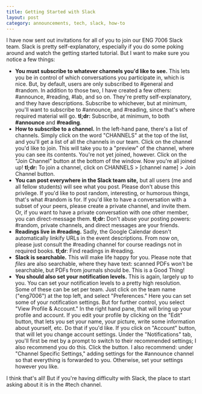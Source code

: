 ```yaml
---
title: Getting Started with Slack
layout: post
category: announcements, tech, slack, how-to
---
```

I have now sent out invitations for all of you to join our ENG 7006 Slack team. Slack is pretty self-explanatory, especially if you do some poking around and watch the getting started tutorial. But I want to make sure you notice a few things:

* **You must subscribe to whatever channels you'd like to see.** This lets you be in control of which conversations you participate in, which is nice. But, by default, users are only subscribed to #general and #random. In addition to those two, I have created a few others: #announce, #reading, #lab, and so on. They're pretty self-explanatory, and they have descriptions. Subscribe to whichever, but at minimum, you'll want to subscribe to #announce, and #reading, since that's where required material will go. **tl;dr:** Subscribe, at minimum, to both **#announce** and **#reading**.
* **How to subscribe to a channel.** In the left-hand pane, there's a list of channels. Simply click on the word "CHANNELS" at the top of the list, and you'll get a list of all the channels in our team. Click on the channel you'd like to join. This will take you to a "preview" of the channel, where you can see its contents. You're not yet joined, however. Click on the "Join Channel" button at the bottom of the window. Now you're all joined up! **tl;dr:** To join a channel, click on CHANNELS > [channel name] > Join Channel button.
* **You can post everywhere in the Slack team site,** but all users (me and all fellow students) will see what you post. Please don't abuse this privilege. If you'd like to post random, interesting, or humorous things, that's what #random is for. If you'd like to have a conversation with a subset of your peers, please create a private channel, and invite them. Or, if you want to have a private conversation with one other member, you can direct-message them. **tl;dr:** Don't abuse your posting powers: #random, private channels, and direct messages are your friends.
* **Readings live in #reading.** Sadly, the Google Calendar doesn't automatically linkify URLs in the event descriptions. From now on, please just consult the #reading channel for course readings not in required books. **tl;dr**: Find readings in #reading.
* **Slack is searchable.** This will make life happy for you. Please note that *files* are also searchable, where they have text: scanned PDFs won't be searchable, but PDFs from journals should be. This is a Good Thing!
* **You should also set your notification levels.** This is again, largely up to you. You can set your notification levels to a pretty high resolution. Some of these can be set per team. Just click on the team name ("eng7006") at the top left, and select "Preferences." Here you can set some of your notification settings. But for further control, you select "View Profile & Account." In the right hand pane, that will bring up your profile and account. If you edit your profile by clicking on the "Edit" button, that lets you set your name, your picture, write some information about yourself, etc. Do that if you'd like. If you click on "Account" button, that will let you change account settings. Under the "Notifications" tab, you'll first be met by a prompt to switch to their recommended settings; I also recommend you do this. Click the button. I also recommend: under "Channel Specific Settings," adding settings for the #announce channel so that everything is forwarded to you. Otherwise, set your settings however you like.

I think that's all! But if you're having difficulty with Slack, the place to start asking about it is in the #tech channel.

